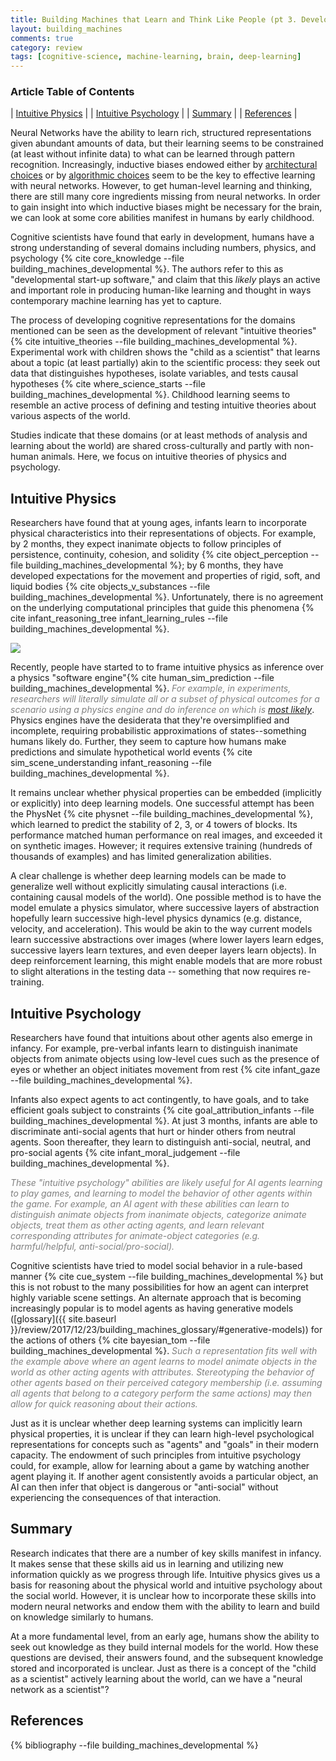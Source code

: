 ```yaml
---
title: Building Machines that Learn and Think Like People (pt 3. Developmental Software)
layout: building_machines
comments: true
category: review
tags: [cognitive-science, machine-learning, brain, deep-learning]
---
```


### Article Table of Contents

| [Intuitive Physics](#intuitive-physics) |
| [Intuitive Psychology](#intuitive-psychology) |
| [Summary](#summary) |
| [References](#references) |

Neural Networks have the ability to learn rich, structured representations given abundant amounts of data, but their learning seems to be constrained (at least without infinite data) to what can be learned through pattern recognition. Increasingly, inductive biases endowed either by [architectural choices](https://tryolabs.com/blog/2017/08/30/object-detection-an-overview-in-the-age-of-deep-learning/) or by [algorithmic choices](https://deepmind.com/research/publications/human-level-control-through-deep-reinforcement-learning/) seem to be the key to effective learning with neural networks. However, to get human-level learning and thinking, there are still many core ingredients missing from neural networks. In order to gain insight into which inductive biases might be necessary for the brain, we can look at some core abilities manifest in humans by early childhood. 

Cognitive scientists have found that early in development, humans have a strong understanding of several domains including numbers, physics, and psychology {% cite core_knowledge --file building_machines_developmental %}. The authors refer to this as "developmental start-up software," and claim that this *likely* plays an active and important role in producing human-like learning and thought in ways contemporary machine learning has yet to capture. 

The process of developing cognitive representations for the domains mentioned can be seen as the development of relevant "intuitive theories" {% cite intuitive_theories --file building_machines_developmental %}. 
Experimental work with children shows the "child as a scientist" that learns about a topic (at least partially) akin to the scientific process: they seek out data that distinguishes hypotheses, isolate variables, and tests causal hypotheses {% cite where_science_starts --file building_machines_developmental %}. Childhood learning seems to resemble an active process of defining and testing intuitive theories about various aspects of the world. 

Studies indicate that these domains (or at least methods of analysis and learning about the world) are shared cross-culturally and partly with non-human animals. Here, we focus on intuitive theories of physics and psychology.

## Intuitive Physics

Researchers have found that at young ages, infants learn to incorporate physical characteristics into their representations of objects. For example, by 2 months, they expect inanimate objects to follow principles of persistence, continuity, cohesion, and solidity {% cite object_perception --file building_machines_developmental %}; by 6 months, they have developed expectations for the movement and properties of rigid, soft, and liquid bodies {% cite objects_v_substances --file building_machines_developmental %}. Unfortunately, there is no agreement on the underlying computational principles that guide this phenomena {% cite infant_reasoning_tree infant_learning_rules --file building_machines_developmental %}.

<img src="{{ site.baseurl }}/files/posts/building_machines_like_people/intuitive_physics.png">

Recently, people have started to to frame intuitive physics as inference over a physics "software engine"{% cite human_sim_prediction --file building_machines_developmental %}. <font color="grey"><em>For example, in experiments, researchers will literally simulate all or a subset of physical outcomes for a scenario using a physics engine and do inference on which is <a href="https://youtu.be/YORzoOYvonY?t=23m34s">most likely</a></em></font>. Physics engines have the desiderata that they're oversimplified and incomplete, requiring probabilistic approximations of states--something humans likely do. Further, they seem to capture how humans make predictions and simulate hypothetical world events {% cite sim_scene_understanding infant_reasoning --file building_machines_developmental %}.

It remains unclear whether physical properties can be embedded (implicitly or explicitly) into deep learning models. One successful attempt has been the PhysNet {% cite physnet --file building_machines_developmental %}, which learned to predict the stability of 2, 3, or 4 towers of blocks. Its performance matched human performance on real images, and exceeded it on synthetic images. However; it requires extensive training (hundreds of thousands of examples) and has limited generalization abilities.

A clear challenge is whether deep learning models can be made to generalize well without explicitly simulating causal interactions (i.e. containing causal models of the world). One possible method is to have the model emulate a physics simulator, where successive layers of abstraction hopefully learn successive high-level physics dynamics (e.g. distance, velocity, and acceleration). This would be akin to the way current models learn successive abstractions over images (where lower layers learn edges, successive layers learn textures, and even deeper layers learn objects). In deep reinforcement learning, this might enable models that are more robust to slight alterations in the testing data -- something that now requires re-training.

## Intuitive Psychology

Researchers have found that intuitions about other agents also emerge in infancy. For example, pre-verbal infants learn to distinguish inanimate objects from animate objects using low-level cues such as the presence of eyes or whether an object initiates movement from rest {% cite infant_gaze --file building_machines_developmental %}.

Infants also expect agents to act contingently, to have goals, and to take efficient goals subject to constraints {% cite goal_attribution_infants --file building_machines_developmental %}. At just 3 months, infants are able to discriminate anti-social agents that hurt or hinder others from neutral agents. Soon thereafter, they learn to distinguish anti-social, neutral, and pro-social agents {% cite infant_moral_judgement --file building_machines_developmental %}.

<font color="grey"><em>
These "intuitive psychology" abilities are likely useful for AI agents learning to play games, and learning to model the behavior of other agents within the game. For example, an AI agent with these abilities can learn to distinguish animate objects from inanimate objects, categorize animate objects, treat them as other acting agents, and learn relevant corresponding attributes for animate-object categories (e.g. harmful/helpful, anti-social/pro-social).</em></font><br>

Cognitive scientists have tried to model social behavior in a rule-based manner {% cite cue_system --file building_machines_developmental %} but this is not robust to the many possibilities for how an agent can interpret highly variable scene settings. An alternate approach that is becoming increasingly popular is to model agents as having generative models ([glossary]({{ site.baseurl }}/review/2017/12/23/building_machines_glossary/#generative-models)) for the actions of others {% cite bayesian_tom --file building_machines_developmental %}. <font color="grey"><em>Such a representation fits well with the example above where an agent learns to model animate objects in the world as other acting agents with attributes. Stereotyping the behavior of other agents based on their perceived category membership (i.e. assuming all agents that belong to a category perform the same actions) may then allow for quick reasoning about their actions.</em></font>

Just as it is unclear whether deep learning systems can implicitly learn physical properties, it is unclear if they can learn high-level psychological representations for concepts such as "agents" and "goals" in their modern capacity. The endowment of such principles from intuitive psychology could, for example, allow for learning about a game by watching another agent playing it. If another agent consistently avoids a particular object, an AI can then infer that object is dangerous or "anti-social" without experiencing the consequences of that interaction.


## Summary

Research indicates that there are a number of key skills manifest in infancy. It makes sense that these skills aid us in learning and utilizing new information quickly as we progress through life. Intuitive physics gives us a basis for reasoning about the physical world and intuitive psychology about the social world. However, it is unclear how to incorporate these skills into modern neural networks and endow them with the ability to learn and build on knowledge similarly to humans.

At a more fundamental level, from an early age, humans show the ability to seek out knowledge as they build internal models for the world. How these questions are devised, their answers found, and the subsequent knowledge stored and incorporated is unclear. Just as there is a concept of the "child as a scientist" actively learning about the world, can we have a "neural network as a scientist"?

## References

{% bibliography --file building_machines_developmental %}